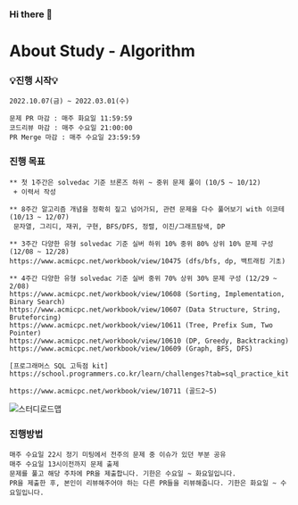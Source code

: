 ### Hi there 👋

# About Study - Algorithm

### 💡진행 시작💡

```
2022.10.07(금) ~ 2022.03.01(수)

문제 PR 마감 : 매주 화요일 11:59:59
코드리뷰 마감 : 매주 수요일 21:00:00
PR Merge 마감 : 매주 수요일 23:59:59
```

### 진행 목표

```
** 첫 1주간은 solvedac 기준 브론즈 하위 ~ 중위 문제 풀이 (10/5 ~ 10/12)
 + 이력서 작성

** 8주간 알고리즘 개념을 정확히 짚고 넘어가되, 관련 문제을 다수 풀어보기 with 이코테 (10/13 ~ 12/07)
 문자열, 그리디, 재귀, 구현, BFS/DFS, 정렬, 이진/그래프탐색, DP 

** 3주간 다양한 유형 solvedac 기준 실버 하위 10% 중위 80% 상위 10% 문제 구성 (12/08 ~ 12/28)
https://www.acmicpc.net/workbook/view/10475 (dfs/bfs, dp, 백트래킹 기초)

** 4주간 다양한 유형 solvedac 기준 실버 중위 70% 상위 30% 문제 구성 (12/29 ~ 2/08)
https://www.acmicpc.net/workbook/view/10608 (Sorting, Implementation, Binary Search)
https://www.acmicpc.net/workbook/view/10607 (Data Structure, String, Bruteforcing)
https://www.acmicpc.net/workbook/view/10611 (Tree, Prefix Sum, Two Pointer)
https://www.acmicpc.net/workbook/view/10610 (DP, Greedy, Backtracking)
https://www.acmicpc.net/workbook/view/10609 (Graph, BFS, DFS)

[프로그래머스 SQL 고득점 kit] https://school.programmers.co.kr/learn/challenges?tab=sql_practice_kit 

https://www.acmicpc.net/workbook/view/10711 (골드2~5)
```
![스터디로드맵](https://user-images.githubusercontent.com/52391627/200984028-0308d9d9-8018-40bd-bb7f-502ad3632c3e.svg)

### 진행방법
```
매주 수요일 22시 정기 미팅에서 전주의 문제 중 이슈가 있던 부분 공유
매주 수요일 13시이전까지 문제 출제
문제를 풀고 해당 주차에 PR을 제출합니다. 기한은 수요일 ~ 화요일입니다.
PR을 제출한 후, 본인이 리뷰해주어야 하는 다른 PR들을 리뷰해줍니다. 기한은 화요일 ~ 수요일입니다.
```
